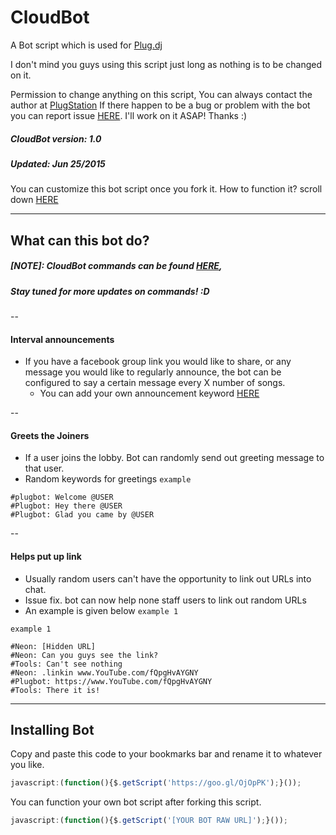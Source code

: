 CloudBot
=======

A Bot script which is used for [Plug.dj](http://plug.dj/communities/)

I don't mind you guys using this script just long as nothing is to be changed on it.

Permission to change anything on this script, You can always contact the author at
[PlugStation](http://chillout-lounge.webs.com/)
If there happen to be a bug or problem with the bot you can report issue [HERE](https://github.com/DJ-Neon05/Cloudbot/issues). I'll work on it ASAP! Thanks :)

##### CloudBot version: 1.0
##### Updated: Jun 25/2015

You can customize this bot script once you fork it.
How to function it? scroll down [HERE](https://github.com/DJ-Neon05/Cloudbot/blob/master/README.md#installing-bot)

---
## What can this bot do? ##

##### [NOTE]: CloudBot commands can be found [HERE](http://chillout-lounge.webs.com/cloudbot), 
##### Stay tuned for more updates on commands! :D 


--
#### Interval announcements

- If you have a facebook group link you would like to share, or any message you would like to regularly announce, the bot can be configured to say a certain message every X number of songs.
    - You can add your own announcement keyword [HERE](https://github.com/DJ-Neon05/Cloudbot/blob/master/Packet/Cloudbot.js#L47) 

--
#### Greets the Joiners
- If a user joins the lobby. Bot can randomly send out greeting message to that user.
- Random keywords for greetings
`example`

```
#plugbot: Welcome @USER 
#Plugbot: Hey there @USER
#Plugbot: Glad you came by @USER
```

--
#### Helps put up link
- Usually random users can't have the opportunity to link out URLs into chat.
- Issue fix. bot can now help none staff users to link out random URLs
- An example is given below `example 1`

`example 1`
```
#Neon: [Hidden URL]
#Neon: Can you guys see the link?
#Tools: Can't see nothing
#Neon: .linkin www.YouTube.com/fQpgHvAYGNY
#Plugbot: https://www.YouTube.com/fQpgHvAYGNY
#Tools: There it is!
```


---
## Installing Bot
Copy and paste this code to your bookmarks bar and rename it to whatever you like.
```Javascript
javascript:(function(){$.getScript('https://goo.gl/OjOpPK');}());
```
You can function your own bot script after forking this script.
```JavaScript
javascript:(function(){$.getScript('[YOUR BOT RAW URL]');}());
```
